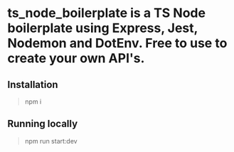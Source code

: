 # ts_node_boilerplate is a TS Node boilerplate using Express, Jest, Nodemon and DotEnv. Free to use to create your own API's.

## Installation

> npm i 

## Running locally

> npm run start:dev

